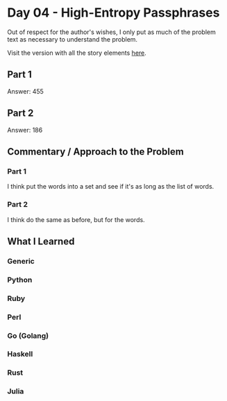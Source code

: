# Day 04 - High-Entropy Passphrases

Out of respect for the author's wishes, I only put as much of the problem text as necessary to understand the problem.

Visit the version with all the story elements [here](https://adventofcode.com/2017/day/4).

## Part 1
Answer: 455

## Part 2
Answer: 186

## Commentary / Approach to the Problem
### Part 1
I think put the words into a set and see if it's as long as the list of words.

### Part 2
I think do the same as before, but for the words.

## What I Learned

### Generic

### Python

### Ruby

### Perl

### Go (Golang)

### Haskell

### Rust

### Julia
    